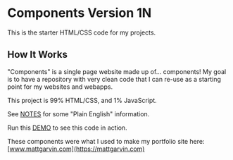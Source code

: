 # Components Version 1N
This is the starter HTML/CSS code for my projects.

## How It Works
"Components" is a single page website made up of... components!  My  goal is to have a repository with very clean code that I can re-use as a starting point for my websites and webapps.  

This project is 99% HTML/CSS, and 1% JavaScript.

See [NOTES](https://github.com/mattgwriter7/components/blob/main/NOTES.md) for some "Plain English" information.  

Run this [DEMO](https://mattgwriter7.com/assets/demos/html_components/) to see this code in action.  

These components were what I used to make my portfolio site here:   
[www.mattgarvin.com](https://mattgarvin.com)    





